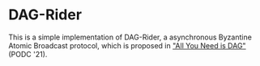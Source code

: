 # DAG-Rider

This is a simple implementation of DAG-Rider, a asynchronous Byzantine Atomic Broadcast protocol, which is proposed in ["All You Need is DAG"](https://dl.acm.org/doi/abs/10.1145/3465084.3467905) (PODC '21).
